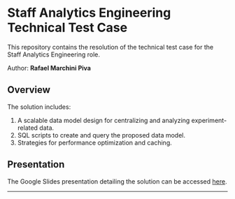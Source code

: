 # Staff Analytics Engineering Technical Test Case

This repository contains the resolution of the technical test case for the Staff Analytics Engineering role.

Author: **Rafael Marchini Piva**

## Overview

The solution includes:
1. A scalable data model design for centralizing and analyzing experiment-related data.
2. SQL scripts to create and query the proposed data model.
3. Strategies for performance optimization and caching.

## Presentation

The Google Slides presentation detailing the solution can be accessed [here](https://docs.google.com/presentation/d/1cbCn1Gi0Z99Gf7sTooxov4xl-w3WkV6dufR1OsHAQhk/edit).

---
